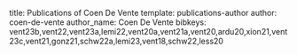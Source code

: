 title: Publications of Coen De Vente
template: publications-author
author: coen-de-vente
author_name: Coen De Vente
bibkeys: vent23b,vent22,vent23a,lemi22,vent20a,vent21a,vent20,ardu20,xion21,vent23c,vent21,gonz21,schw22a,lemi23,vent18,schw22,less20